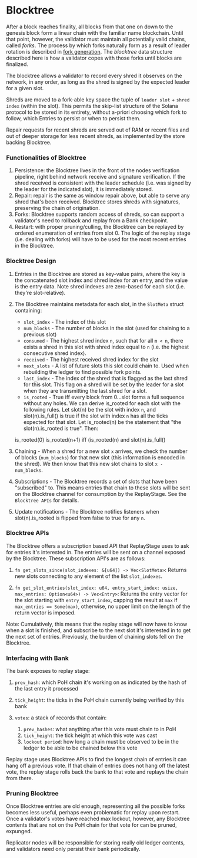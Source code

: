 # Blocktree

After a block reaches finality, all blocks from that one on down
to the genesis block form a linear chain with the familiar name
blockchain. Until that point, however, the validator must maintain all
potentially valid chains, called *forks*. The process by which forks
naturally form as a result of leader rotation is described in
[fork generation](fork-generation.md). The *blocktree* data structure
described here is how a validator copes with those forks until blocks
are finalized.

The blocktree allows a validator to record every shred it observes
on the network, in any order, as long as the shred is signed by the expected
leader for a given slot.

Shreds are moved to a fork-able key space the tuple of `leader slot` + `shred
index` (within the slot).  This permits the skip-list structure of the Solana
protocol to be stored in its entirety, without a-priori choosing which fork to
follow, which Entries to persist or when to persist them.

Repair requests for recent shreds are served out of RAM or recent files and out
of deeper storage for less recent shreds, as implemented by the store backing
Blocktree.

### Functionalities of Blocktree

1. Persistence: the Blocktree lives in the front of the nodes verification
   pipeline, right behind network receive and signature verification.  If the
shred received is consistent with the leader schedule (i.e. was signed by the
leader for the indicated slot), it is immediately stored.
2. Repair: repair is the same as window repair above, but able to serve any
   shred that's been received. Blocktree stores shreds with signatures,
preserving the chain of origination.
3. Forks: Blocktree supports random access of shreds, so can support a
   validator's need to rollback and replay from a Bank checkpoint.
4. Restart: with proper pruning/culling, the Blocktree can be replayed by
   ordered enumeration of entries from slot 0.  The logic of the replay stage
(i.e. dealing with forks) will have to be used for the most recent entries in
the Blocktree.

### Blocktree Design

1. Entries in the Blocktree are stored as key-value pairs, where the key is the concatenated
slot index and shred index for an entry, and the value is the entry data. Note shred indexes are zero-based for each slot (i.e. they're slot-relative).

2. The Blocktree maintains metadata for each slot, in the `SlotMeta` struct containing:
      * `slot_index` - The index of this slot
      * `num_blocks` - The number of blocks in the slot (used for chaining to a previous slot)
      * `consumed` - The highest shred index `n`, such that for all `m < n`, there exists a shred in this slot with shred index equal to `n` (i.e. the highest consecutive shred index).
      * `received` - The highest received shred index for the slot
      * `next_slots` - A list of future slots this slot could chain to. Used when rebuilding
      the ledger to find possible fork points.
      * `last_index` - The index of the shred that is flagged as the last shred for this slot. This flag on a shred will be set by the leader for a slot when they are transmitting the last shred for a slot.
      * `is_rooted` - True iff every block from 0...slot forms a full sequence without any holes. We can derive is_rooted for each slot with the following rules. Let slot(n) be the slot with index `n`, and slot(n).is_full() is true if the slot with index `n` has all the ticks expected for that slot. Let is_rooted(n) be the statement that "the slot(n).is_rooted is true". Then:

      is_rooted(0)
      is_rooted(n+1) iff (is_rooted(n) and slot(n).is_full()

3. Chaining - When a shred for a new slot `x` arrives, we check the number of blocks (`num_blocks`) for that new slot (this information is encoded in the shred). We then know that this new slot chains to slot `x - num_blocks`.

4. Subscriptions - The Blocktree records a set of slots that have been "subscribed" to. This means entries that chain to these slots will be sent on the Blocktree channel for consumption by the ReplayStage. See the `Blocktree APIs` for details.

5. Update notifications - The Blocktree notifies listeners when slot(n).is_rooted is flipped from false to true for any `n`.

### Blocktree APIs

The Blocktree offers a subscription based API that ReplayStage uses to ask for entries it's interested in. The entries will be sent on a channel exposed by the Blocktree. These subscription API's are as follows:
   1. `fn get_slots_since(slot_indexes: &[u64]) -> Vec<SlotMeta>`: Returns new slots connecting to any element of the list `slot_indexes`.

   2. `fn get_slot_entries(slot_index: u64, entry_start_index: usize, max_entries: Option<u64>) -> Vec<Entry>`: Returns the entry vector for the slot starting with `entry_start_index`, capping the result at `max` if `max_entries == Some(max)`, otherwise, no upper limit on the length of the return vector is imposed.

Note: Cumulatively, this means that the replay stage will now have to know when a slot is finished, and subscribe to the next slot it's interested in to get the next set of entries. Previously, the burden of chaining slots fell on the Blocktree.

### Interfacing with Bank

The bank exposes to replay stage:

 1. `prev_hash`: which PoH chain it's working on as indicated by the hash of the last
    entry it processed
 2. `tick_height`: the ticks in the PoH chain currently being verified by this
    bank
 3. `votes`: a stack of records that contain:

    1. `prev_hashes`: what anything after this vote must chain to in PoH
    2. `tick_height`: the tick height at which this vote was cast
    3. `lockout period`: how long a chain must be observed to be in the ledger to
       be able to be chained below this vote

Replay stage uses Blocktree APIs to find the longest chain of entries it can
hang off a previous vote.  If that chain of entries does not hang off the
latest vote, the replay stage rolls back the bank to that vote and replays the
chain from there.

### Pruning Blocktree

Once Blocktree entries are old enough, representing all the possible forks
becomes less useful, perhaps even problematic for replay upon restart.  Once a
validator's votes have reached max lockout, however, any Blocktree contents
that are not on the PoH chain for that vote for can be pruned, expunged.

Replicator nodes will be responsible for storing really old ledger contents,
and validators need only persist their bank periodically.
